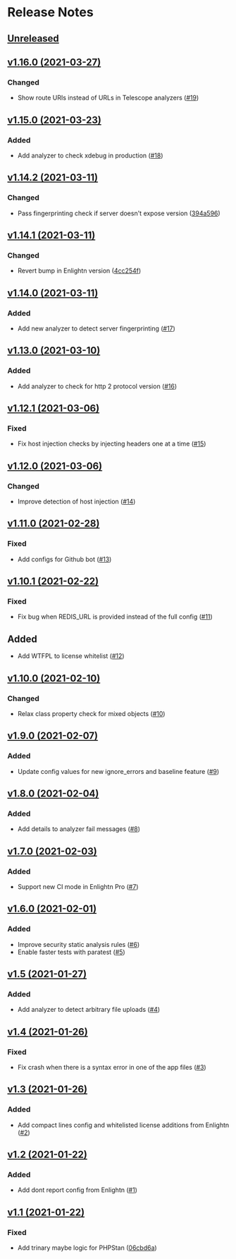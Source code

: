 # Release Notes

## [Unreleased](https://github.com/enlightn/enlightnpro/compare/v1.16.0...master)

## [v1.16.0 (2021-03-27)](https://github.com/enlightn/enlightnpro/compare/v1.15.0...v1.16.0)

### Changed
- Show route URIs instead of URLs in Telescope analyzers ([#19](https://github.com/enlightn/enlightnpro/pull/19))

## [v1.15.0 (2021-03-23)](https://github.com/enlightn/enlightnpro/compare/v1.14.2...v1.15.0)

### Added
- Add analyzer to check xdebug in production ([#18](https://github.com/enlightn/enlightnpro/pull/18))

## [v1.14.2 (2021-03-11)](https://github.com/enlightn/enlightnpro/compare/v1.14.1...v1.14.2)

### Changed
- Pass fingerprinting check if server doesn't expose version ([394a596](https://github.com/enlightn/enlightnpro/commit/394a59602483cd7598ea8113ddbeaaa045be8bc3))

## [v1.14.1 (2021-03-11)](https://github.com/enlightn/enlightnpro/compare/v1.14.0...v1.14.1)

### Changed
- Revert bump in Enlightn version ([4cc254f](https://github.com/enlightn/enlightnpro/commit/4cc254f3999a615249cfeb8dc443922fff1dd2fa))

## [v1.14.0 (2021-03-11)](https://github.com/enlightn/enlightnpro/compare/v1.13.0...v1.14.0)

### Added
- Add new analyzer to detect server fingerprinting ([#17](https://github.com/enlightn/enlightnpro/pull/17))

## [v1.13.0 (2021-03-10)](https://github.com/enlightn/enlightnpro/compare/v1.12.1...v1.13.0)

### Added
- Add analyzer to check for http 2 protocol version ([#16](https://github.com/enlightn/enlightnpro/pull/16))

## [v1.12.1 (2021-03-06)](https://github.com/enlightn/enlightnpro/compare/v1.12.0...v1.12.1)

### Fixed
- Fix host injection checks by injecting headers one at a time ([#15](https://github.com/enlightn/enlightnpro/pull/15))

## [v1.12.0 (2021-03-06)](https://github.com/enlightn/enlightnpro/compare/v1.11.0...v1.12.0)

### Changed
- Improve detection of host injection ([#14](https://github.com/enlightn/enlightnpro/pull/14))

## [v1.11.0 (2021-02-28)](https://github.com/enlightn/enlightnpro/compare/v1.10.1...v1.11.0)

### Fixed
- Add configs for Github bot ([#13](https://github.com/enlightn/enlightnpro/pull/13))

## [v1.10.1 (2021-02-22)](https://github.com/enlightn/enlightnpro/compare/v1.10.0...v1.10.1)

### Fixed
- Fix bug when REDIS_URL is provided instead of the full config ([#11](https://github.com/enlightn/enlightnpro/pull/11))

## Added
- Add WTFPL to license whitelist ([#12](https://github.com/enlightn/enlightnpro/pull/12))

## [v1.10.0 (2021-02-10)](https://github.com/enlightn/enlightnpro/compare/v1.9.0...v1.10.0)

### Changed
- Relax class property check for mixed objects ([#10](https://github.com/enlightn/enlightnpro/pull/10))

## [v1.9.0 (2021-02-07)](https://github.com/enlightn/enlightnpro/compare/v1.8.0...v1.9.0)

### Added
- Update config values for new ignore_errors and baseline feature ([#9](https://github.com/enlightn/enlightnpro/pull/9))

## [v1.8.0 (2021-02-04)](https://github.com/enlightn/enlightnpro/compare/v1.7.0...v1.8.0)

### Added
- Add details to analyzer fail messages ([#8](https://github.com/enlightn/enlightnpro/pull/8))

## [v1.7.0 (2021-02-03)](https://github.com/enlightn/enlightnpro/compare/v1.6.0...v1.7.0)

### Added
- Support new CI mode in Enlightn Pro ([#7](https://github.com/enlightn/enlightnpro/pull/7))

## [v1.6.0 (2021-02-01)](https://github.com/enlightn/enlightnpro/compare/v1.5...v1.6.0)

### Added
- Improve security static analysis rules ([#6](https://github.com/enlightn/enlightnpro/pull/6))
- Enable faster tests with paratest ([#5](https://github.com/enlightn/enlightnpro/pull/5))

## [v1.5 (2021-01-27)](https://github.com/enlightn/enlightnpro/compare/v1.4...v1.5)

### Added
- Add analyzer to detect arbitrary file uploads ([#4](https://github.com/enlightn/enlightnpro/pull/4))

## [v1.4 (2021-01-26)](https://github.com/enlightn/enlightnpro/compare/v1.3...v1.4)

### Fixed
- Fix crash when there is a syntax error in one of the app files ([#3](https://github.com/enlightn/enlightnpro/pull/3))

## [v1.3 (2021-01-26)](https://github.com/enlightn/enlightnpro/compare/v1.2...v1.3)

### Added
- Add compact lines config and whitelisted license additions from Enlightn ([#2](https://github.com/enlightn/enlightnpro/pull/2))

## [v1.2 (2021-01-22)](https://github.com/enlightn/enlightnpro/compare/v1.1...v1.2)

### Added
- Add dont report config from Enlightn ([#1](https://github.com/enlightn/enlightnpro/pull/1))

## [v1.1 (2021-01-22)](https://github.com/enlightn/enlightnpro/compare/v1.0...v1.1)

### Fixed
- Add trinary maybe logic for PHPStan ([06cbd6a](https://github.com/enlightn/enlightnpro/commit/06cbd6a01f4caff7bd5971732c42d0f422a9d3e2))
